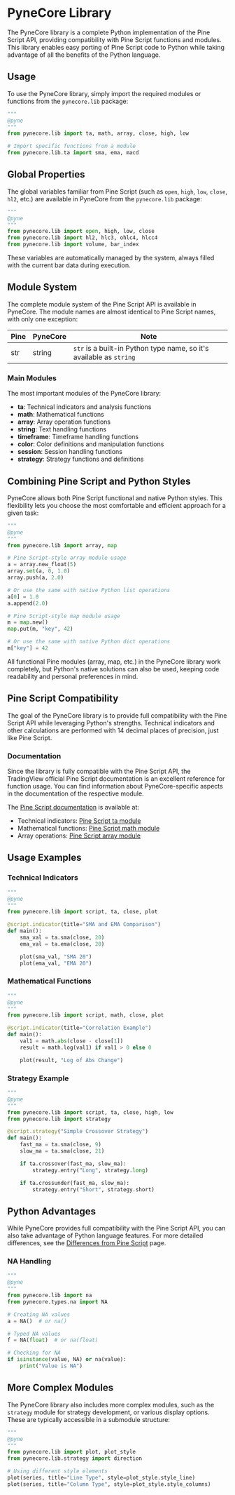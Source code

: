 <!--
---
weight: 500
title: "Library"
description: "PyneCore library reference"
icon: "library_books"
date: "2025-03-31"
lastmod: "2025-03-31"
draft: false
toc: true
---
-->

# PyneCore Library

The PyneCore library is a complete Python implementation of the Pine Script API, providing compatibility with Pine Script functions and modules. This library enables easy porting of Pine Script code to Python while taking advantage of all the benefits of the Python language.

## Usage

To use the PyneCore library, simply import the required modules or functions from the `pynecore.lib` package:

```python
"""
@pyne
"""
from pynecore.lib import ta, math, array, close, high, low

# Import specific functions from a module
from pynecore.lib.ta import sma, ema, macd
```

## Global Properties

The global variables familiar from Pine Script (such as `open`, `high`, `low`, `close`, `hl2`, etc.) are available in PyneCore from the `pynecore.lib` package:

```python
"""
@pyne
"""
from pynecore.lib import open, high, low, close
from pynecore.lib import hl2, hlc3, ohlc4, hlcc4
from pynecore.lib import volume, bar_index
```

These variables are automatically managed by the system, always filled with the current bar data during execution.

## Module System

The complete module system of the Pine Script API is available in PyneCore. The module names are almost identical to Pine Script names, with only one exception:

| Pine | PyneCore | Note |
|------|----------|------|
| str  | string   | `str` is a built-in Python type name, so it's available as `string` |

### Main Modules

The most important modules of the PyneCore library:

- **ta**: Technical indicators and analysis functions
- **math**: Mathematical functions
- **array**: Array operation functions
- **string**: Text handling functions
- **timeframe**: Timeframe handling functions
- **color**: Color definitions and manipulation functions
- **session**: Session handling functions
- **strategy**: Strategy functions and definitions

## Combining Pine Script and Python Styles

PyneCore allows both Pine Script functional and native Python styles. This flexibility lets you choose the most comfortable and efficient approach for a given task:

```python
"""
@pyne
"""
from pynecore.lib import array, map

# Pine Script-style array module usage
a = array.new_float(5)
array.set(a, 0, 1.0)
array.push(a, 2.0)

# Or use the same with native Python list operations
a[0] = 1.0
a.append(2.0)

# Pine Script-style map module usage
m = map.new()
map.put(m, "key", 42)

# Or use the same with native Python dict operations
m["key"] = 42
```

All functional Pine modules (array, map, etc.) in the PyneCore library work completely, but Python's native solutions can also be used, keeping code readability and personal preferences in mind.

## Pine Script Compatibility

The goal of the PyneCore library is to provide full compatibility with the Pine Script API while leveraging Python's strengths. Technical indicators and other calculations are performed with 14 decimal places of precision, just like Pine Script.

### Documentation

Since the library is fully compatible with the Pine Script API, the TradingView official Pine Script documentation is an excellent reference for function usage. You can find information about PyneCore-specific aspects in the documentation of the respective module.

The [Pine Script documentation](https://www.tradingview.com/pine-script-reference/) is available at:
- Technical indicators: [Pine Script ta module](https://www.tradingview.com/pine-script-reference/v5/#lib_ta)
- Mathematical functions: [Pine Script math module](https://www.tradingview.com/pine-script-reference/v5/#lib_math)
- Array operations: [Pine Script array module](https://www.tradingview.com/pine-script-reference/v5/#lib_array)

## Usage Examples

### Technical Indicators

```python
"""
@pyne
"""
from pynecore.lib import script, ta, close, plot

@script.indicator(title="SMA and EMA Comparison")
def main():
    sma_val = ta.sma(close, 20)
    ema_val = ta.ema(close, 20)

    plot(sma_val, "SMA 20")
    plot(ema_val, "EMA 20")
```

### Mathematical Functions

```python
"""
@pyne
"""
from pynecore.lib import script, math, close, plot

@script.indicator(title="Correlation Example")
def main():
    val1 = math.abs(close - close[1])
    result = math.log(val1) if val1 > 0 else 0

    plot(result, "Log of Abs Change")
```

### Strategy Example

```python
"""
@pyne
"""
from pynecore.lib import script, ta, close, high, low
from pynecore.lib import strategy

@script.strategy("Simple Crossover Strategy")
def main():
    fast_ma = ta.sma(close, 9)
    slow_ma = ta.sma(close, 21)

    if ta.crossover(fast_ma, slow_ma):
        strategy.entry("Long", strategy.long)

    if ta.crossunder(fast_ma, slow_ma):
        strategy.entry("Short", strategy.short)
```

## Python Advantages

While PyneCore provides full compatibility with the Pine Script API, you can also take advantage of Python language features. For more detailed differences, see the [Differences from Pine Script](/docs/overview/differences/) page.

### NA Handling

```python
"""
@pyne
"""
from pynecore.lib import na
from pynecore.types.na import NA

# Creating NA values
a = NA()  # or na()

# Typed NA values
f = NA(float)  # or na(float)

# Checking for NA
if isinstance(value, NA) or na(value):
    print("Value is NA")
```

## More Complex Modules

The PyneCore library also includes more complex modules, such as the `strategy` module for strategy development, or various display options. These are typically accessible in a submodule structure:

```python
"""
@pyne
"""
from pynecore.lib import plot, plot_style
from pynecore.lib.strategy import direction

# Using different style elements
plot(series, title="Line Type", style=plot_style.style_line)
plot(series, title="Column Type", style=plot_style.style_columns)
```